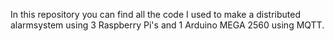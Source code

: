 In this repository you can find all the code I used to make a distributed alarmsystem using 3 Raspberry Pi's and 1 Arduino MEGA 2560 using MQTT.
